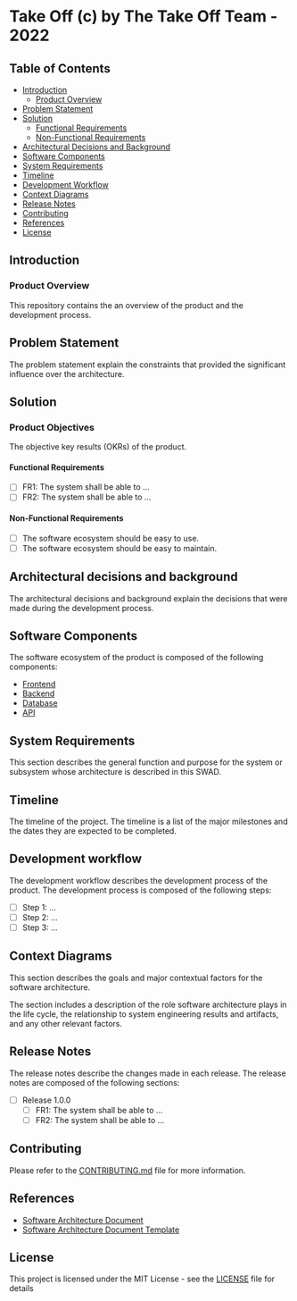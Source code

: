 # Take Off (c) by The Take Off Team - 2022

## Table of Contents

- [Introduction](#introduction)
  - [Product Overview](#product-overview)
- [Problem Statement](#problem-statement)
- [Solution](#solution)
  - [Functional Requirements](#functional-requirements)
  - [Non-Functional Requirements](#non-functional-requirements)
- [Architectural Decisions and Background](#architectural-decisions-and-background)
- [Software Components](#software-components)
- [System Requirements](#system-requirements)
- [Timeline](#timeline)
- [Development Workflow](#development-workflow)
- [Context Diagrams](#context-diagrams)
- [Release Notes](#release-notes)
- [Contributing](#contributing)
- [References](#references)
- [License](#license)

## Introduction

### Product Overview

This repository contains the an overview of the product and the development process.

## Problem Statement

The problem statement explain the constraints that provided the significant influence over the architecture.

## Solution

### Product Objectives

The objective key results (OKRs) of the product.

#### Functional Requirements

- [ ] FR1: The system shall be able to ...
- [ ] FR2: The system shall be able to ...

#### Non-Functional Requirements

- [ ] The software ecosystem should be easy to use.
- [ ] The software ecosystem should be easy to maintain.

## Architectural decisions and background

The architectural decisions and background explain the decisions that were made during the development process.

## Software Components

The software ecosystem of the product is composed of the following components:

- [Frontend](https://www.github.com/marouane-skandaji/frontend)
- [Backend](https://www.github.com/marouane-skandaji/backend)
- [Database](https://www.github.com/marouane-skandaji/database)
- [API](https://www.github.com/marouane-skandaji/api)

## System Requirements

This section describes the general function and purpose for the system or subsystem whose architecture is described in this SWAD.

## Timeline

The timeline of the project. The timeline is a list of the major milestones and the dates they are expected to be completed.

## Development workflow

The development workflow describes the development process of the product. The development process is composed of the following steps:

- [ ] Step 1: ...
- [ ] Step 2: ...
- [ ] Step 3: ...

## Context Diagrams

This section describes the goals and major contextual factors for the software architecture.

The section includes a description of the role software architecture plays in the life cycle, the relationship to system engineering results and artifacts, and any other relevant factors.

## Release Notes

The release notes describe the changes made in each release. The release notes are composed of the following sections:

- [ ] Release 1.0.0
  - [ ] FR1: The system shall be able to ...
  - [ ] FR2: The system shall be able to ...

## Contributing

Please refer to the [CONTRIBUTING.md](CONTRIBUTING.md) file for more information.

## References

- [Software Architecture Document](https://en.wikipedia.org/wiki/Software_architecture_document)
- [Software Architecture Document Template](docs/pdf/SWAD.pdf)

## License

This project is licensed under the MIT License - see the [LICENSE](LICENSE) file for details
